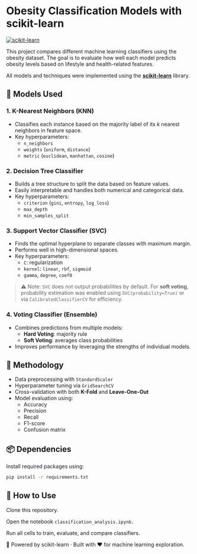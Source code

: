 # Obesity Classification Models with scikit-learn

[![scikit-learn](https://img.shields.io/badge/scikit--learn-1.3.2-orange?logo=scikit-learn&logoColor=white)](https://scikit-learn.org/)


This project compares different machine learning classifiers using the obesity dataset. The goal is to evaluate how well each model predicts obesity levels based on lifestyle and health-related features.

All models and techniques were implemented using the **[scikit-learn](https://scikit-learn.org/)** library.

## 📘 Models Used

### 1. K-Nearest Neighbors (KNN)
- Classifies each instance based on the majority label of its *k* nearest neighbors in feature space.
- Key hyperparameters:
  - `n_neighbors`
  - `weights` (`uniform`, `distance`)
  - `metric` (`euclidean`, `manhattan`, `cosine`)

### 2. Decision Tree Classifier
- Builds a tree structure to split the data based on feature values.
- Easily interpretable and handles both numerical and categorical data.
- Key hyperparameters:
  - `criterion` (`gini`, `entropy`, `log_loss`)
  - `max_depth`
  - `min_samples_split`

### 3. Support Vector Classifier (SVC)
- Finds the optimal hyperplane to separate classes with maximum margin.
- Performs well in high-dimensional spaces.
- Key hyperparameters:
  - `C`: regularization
  - `kernel`: `linear`, `rbf`, `sigmoid`
  - `gamma`, `degree`, `coef0`

> ⚠️ Note: `SVC` does not output probabilities by default. For **soft voting**, probability estimation was enabled using `SVC(probability=True)` or via `CalibratedClassifierCV` for efficiency.

### 4. Voting Classifier (Ensemble)
- Combines predictions from multiple models:
  - **Hard Voting**: majority rule
  - **Soft Voting**: averages class probabilities
- Improves performance by leveraging the strengths of individual models.

## 🧪 Methodology

- Data preprocessing with `StandardScaler`
- Hyperparameter tuning via `GridSearchCV`
- Cross-validation with both **K-Fold** and **Leave-One-Out**
- Model evaluation using:
  - Accuracy
  - Precision
  - Recall
  - F1-score
  - Confusion matrix



## 📦 Dependencies

Install required packages using:

```bash
pip install -r requirements.txt 
```

## 🚀 How to Use
Clone this repository.

Open the notebook `classification_analysis.ipynb.`

Run all cells to train, evaluate, and compare classifiers.

🧠 Powered by scikit-learn · Built with ❤️ for machine learning exploration.
